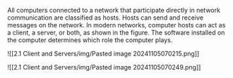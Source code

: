 All computers connected to a network that participate directly in network communication are classified as hosts. Hosts can send and receive messages on the network. In modern networks, computer hosts can act as a client, a server, or both, as shown in the figure. The software installed on the computer determines which role the computer plays.

![[2.1 Client and Servers/img/Pasted image 20241105070215.png]]

![[2.1 Client and Servers/img/Pasted image 20241105070249.png]]

